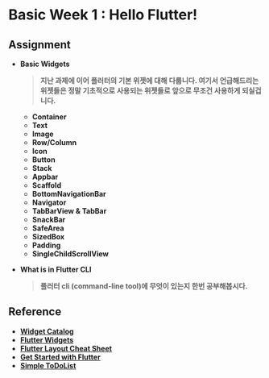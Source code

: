 # Basic Week 1 : Hello Flutter!
## Assignment
- **Basic Widgets**
    > **지난 과제에 이어 플러터의 기본 위젯에 대해 다룹니다. 여기서 언급해드리는 위젯들은 정말 기초적으로 사용되는 위젯들로 앞으로 무조건 사용하게 되실겁니다.**
    - **Container**
    - **Text**
    - **Image**
    - **Row/Column**
    - **Icon**
    - **Button**
    - **Stack**
    - **Appbar**
    - **Scaffold**
    - **BottomNavigationBar**
    - **Navigator**
    - **TabBarView & TabBar**
    - **SnackBar**
    - **SafeArea**
    - **SizedBox**
    - **Padding**
    - **SingleChildScrollView**

- **What is in Flutter CLI**
    > **플러터 cli (command-line tool)에 무엇이 있는지 한번 공부해봅시다.**

## Reference
- [**Widget Catalog**](https://docs.flutter.dev/ui/widgets)
- [**Flutter Widgets**](https://flutteropen.gitbook.io/flutter-widgets/)
- [**Flutter Layout Cheat Sheet**](https://medium.com/flutter-community/flutter-layout-cheat-sheet-5363348d037e)
- [**Get Started with Flutter**](https://www.kodeco.com/24499516-getting-started-with-flutter#toc-anchor-001)
- [**Simple ToDoList**](https://github.com/lesnitsky/todolist_flutter)